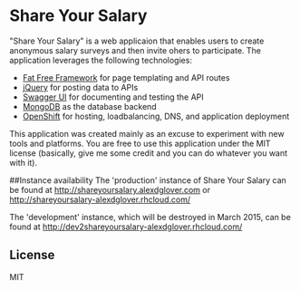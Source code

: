 # Share Your Salary

"Share Your Salary" is a web applicaion that enables users to create anonymous salary surveys and then invite ohers to participate. The application leverages the following technologies:
  - [Fat Free Framework](http://fatfreeframework.com/) for page templating and API routes
  - [jQuery](http://jquery.com/) for posting data to APIs
  - [Swagger UI](http://swagger.io/) for documenting and testing the API
  - [MongoDB](http://www.mongodb.org/) as the database backend
  - [OpenShift](http://openshift.com/) for hosting, loadbalancing, DNS, and application deployment

This application was created mainly as an excuse to experiment with new tools and platforms. You are free to use this application under the MIT license (basically, give me some credit and you can do whatever you want with it).

##Instance availability
The 'production' instance of Share Your Salary can be found at http://shareyoursalary.alexdglover.com or http://shareyoursalary-alexdglover.rhcloud.com/

The 'development' instance, which will be destroyed in March 2015, can be found at http://dev2shareyoursalary-alexdglover.rhcloud.com/

License
----

MIT
